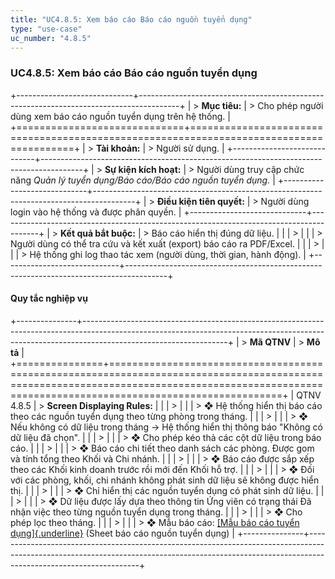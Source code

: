 ```yaml
---
title: "UC4.8.5: Xem báo cáo Báo cáo nguồn tuyển dụng"
type: "use-case"
uc_number: "4.8.5"
---
```


### UC4.8.5: Xem báo cáo Báo cáo nguồn tuyển dụng

+-----------------------------+----------------------------------------------------------------------------------------+
| > **Mục tiêu:**             | > Cho phép người dùng xem báo cáo nguồn tuyển dụng trên hệ thống.                      |
+=============================+========================================================================================+
| > **Tài khoản:**            | > Người sử dụng.                                                                       |
+-----------------------------+----------------------------------------------------------------------------------------+
| > **Sự kiện kích hoạt:**    | > Người dùng truy cập chức năng *Quản lý tuyển dụng/Báo cáo/Báo cáo nguồn tuyển dụng.* |
+-----------------------------+----------------------------------------------------------------------------------------+
| > **Điều kiện tiên quyết:** | > Người dùng login vào hệ thống và được phân quyền.                                    |
+-----------------------------+----------------------------------------------------------------------------------------+
| > **Kết quả bắt buộc:**     | > Báo cáo hiển thị đúng dữ liệu.                                                       |
|                             | >                                                                                      |
|                             | > Người dùng có thể tra cứu và kết xuất (export) báo cáo ra PDF/Excel.                 |
|                             | >                                                                                      |
|                             | > Hệ thống ghi log thao tác xem (người dùng, thời gian, hành động).                    |
+-----------------------------+----------------------------------------------------------------------------------------+

#### Quy tắc nghiệp vụ

+---------------+------------------------------------------------------------------------------------------------------------------------------------------------------------------------------------------------+
| > **Mã QTNV** | > **Mô tả**                                                                                                                                                                                    |
+===============+================================================================================================================================================================================================+
| QTNV 4.8.5    | > **Screen Displaying Rules:**                                                                                                                                                                 |
|               | >                                                                                                                                                                                              |
|               | > ❖ Hệ thống hiển thị báo cáo theo các nguồn tuyển dụng theo từng phòng trong tháng.                                                                                                           |
|               | >                                                                                                                                                                                              |
|               | > ❖ Nếu không có dữ liệu trong tháng → Hệ thống hiển thị thông báo "Không có dữ liệu đã chọn".                                                                                                 |
|               | >                                                                                                                                                                                              |
|               | > ❖ Cho phép kéo thả các cột dữ liệu trong báo cáo.                                                                                                                                            |
|               | >                                                                                                                                                                                              |
|               | > ❖ Báo cáo chi tiết theo danh sách các phòng. Được gom và tính tổng theo Khối và Chi nhánh.                                                                                                   |
|               | >                                                                                                                                                                                              |
|               | > ❖ Báo cáo được sắp xếp theo các Khối kinh doanh trước rồi mới đến Khối hỗ trợ.                                                                                                               |
|               | >                                                                                                                                                                                              |
|               | > ❖ Đối với các phòng, khối, chi nhánh không phát sinh dữ liệu sẽ không được hiển thị.                                                                                                         |
|               | >                                                                                                                                                                                              |
|               | > ❖ Chỉ hiển thị các nguồn tuyển dụng có phát sinh dữ liệu.                                                                                                                                    |
|               | >                                                                                                                                                                                              |
|               | > ❖ Dữ liệu được lấy dựa theo thông tin Ứng viên có trạng thái Đã nhận việc theo từng nguồn tuyển dụng trong tháng.                                                                            |
|               | >                                                                                                                                                                                              |
|               | > ❖ Cho phép lọc theo tháng.                                                                                                                                                                   |
|               | >                                                                                                                                                                                              |
|               | > ❖ Mẫu báo cáo: [[Mẫu báo cáo tuyển dụng]{.underline}](https://docs.google.com/spreadsheets/d/17iosbo6AhkzVM5mYFXglZ1MPuCqiJSstzEkIc5WdkqM/edit?gid=0#gid=0) (Sheet báo cáo nguồn tuyển dụng) |
+---------------+------------------------------------------------------------------------------------------------------------------------------------------------------------------------------------------------+
